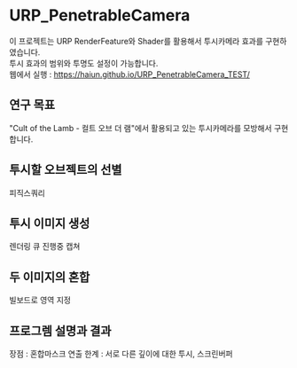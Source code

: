 # URP_PenetrableCamera

이 프로젝트는 URP RenderFeature와 Shader를 활용해서 투시카메라 효과를 구현하였습니다.<br>
투시 효과의 범위와 투명도 설정이 가능합니다.<br>
웹에서 실행 : https://haiun.github.io/URP_PenetrableCamera_TEST/ <br>

## 연구 목표
"Cult of the Lamb - 컬트 오브 더 램"에서 활용되고 있는 투시카메라를 모방해서 구현합니다.


## 투시할 오브젝트의 선별
피직스쿼리

## 투시  이미지 생성
렌더링 큐 진행중 캡쳐

## 두 이미지의 혼합
빌보드로 영역 지정

## 프로그렘 설명과 결과
장점 : 혼합마스크 연출
한계 : 서로 다른 깊이에 대한 투시, 스크린버퍼
